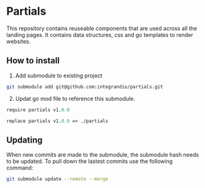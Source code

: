 # Partials

This repository contains reuseable components that are used across all the landing pages. It contains data structures, css and go templates to render websites.

## How to install

1. Add submodule to existing project
```bash
git submodule add git@github.com:integrandio/partials.git
```


2. Updat go mod file to reference this submodule.
```go.mod
require partials v1.0.0

replace partials v1.0.0 => ./partials
```

## Updating
When new commits are made to the submodule, the submodule hash needs to be updated. To pull down the lastest commits use the following command:
```bash
git submodule update --remote --merge
```